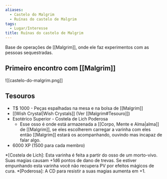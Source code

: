 ```yaml
---
aliases:
  - Castelo do Malgrim
  - Ruínas do castelo de Malgrim
tags:
  - Lugar/Interesse
title: Ruínas do castelo de Malgrim
---
```

Base de operações de [[Malgrim]], onde ele faz experimentos com as pessoas sequestradas.

## Primeiro encontro com [[Malgrim]]
![[castelo-do-malgrim.png]]

## Tesouros
* T$ 1000 - Peças espalhadas na mesa e na bolsa de [[Malgrim]]
* [[Wish Crystal|Wish Crystals]] (Ver [[Malgrim#Tesouro]])
* Esotérico Superior - Costela de Lich Poderosa
    * Esse osso é onde está armazenada a [[Corpo, Mente e Alma|alma]] de [[Malgrim]], se eles escolherem carregar a varinha com eles então [[Malgrim]] estará os acompanhando, ouvindo mas incapaz de falar algo.
* 6000 XP (1500 para cada membro)

<!-- O item que eu rolei originalmente era essa espada curta, mas eu achei meio estranho um necromante com uma espada então botei meu próprio item superior -->
<!-- * Arma Superior - Espada Curta [(Injeção Alquímica)](#tesouro-rolado "Um minúsculo frasco de cerâmica ou vidro é inserido ao longo da arma, junto com um mecanismo injetor ativado por impacto. Um ataque que acerte causa seu dano normal e libera uma carga de um preparado (como ácido ou fogo alquímico) ou de água benta, que atinge o alvo automaticamente. A melhoria tem espaço para 2 doses. Carregá-la exige uma ação completa e o gasto dos itens com os quais você quiser carregá-la."). **Descrever** que a arma tem um pequeno compartimento no cabo para inserir um alquímico preparado. -->

*[Costela de Lich]: Esta varinha é feita a partir do osso de um morto-vivo. Suas magias causam +1d6 pontos de dano de trevas. Se estiver empunhando esta varinha você não recupera PV por efeitos mágicos de cura.
*[Poderosa]: A CD para resistir a suas magias aumenta em +1.
